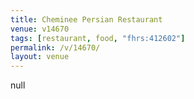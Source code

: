 ```yaml
---
title: Cheminee Persian Restaurant
venue: v14670
tags: [restaurant, food, "fhrs:412602"]
permalink: /v/14670/
layout: venue
---
```

null